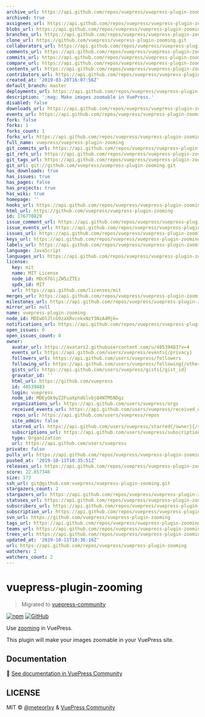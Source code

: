 ```yaml
---
archive_url: https://api.github.com/repos/vuepress/vuepress-plugin-zooming/{archive_format}{/ref}
archived: true
assignees_url: https://api.github.com/repos/vuepress/vuepress-plugin-zooming/assignees{/user}
blobs_url: https://api.github.com/repos/vuepress/vuepress-plugin-zooming/git/blobs{/sha}
branches_url: https://api.github.com/repos/vuepress/vuepress-plugin-zooming/branches{/branch}
clone_url: https://github.com/vuepress/vuepress-plugin-zooming.git
collaborators_url: https://api.github.com/repos/vuepress/vuepress-plugin-zooming/collaborators{/collaborator}
comments_url: https://api.github.com/repos/vuepress/vuepress-plugin-zooming/comments{/number}
commits_url: https://api.github.com/repos/vuepress/vuepress-plugin-zooming/commits{/sha}
compare_url: https://api.github.com/repos/vuepress/vuepress-plugin-zooming/compare/{base}...{head}
contents_url: https://api.github.com/repos/vuepress/vuepress-plugin-zooming/contents/{+path}
contributors_url: https://api.github.com/repos/vuepress/vuepress-plugin-zooming/contributors
created_at: '2019-03-20T16:07:56Z'
default_branch: master
deployments_url: https://api.github.com/repos/vuepress/vuepress-plugin-zooming/deployments
description: ':mag: Make images zoomable in VuePress.'
disabled: false
downloads_url: https://api.github.com/repos/vuepress/vuepress-plugin-zooming/downloads
events_url: https://api.github.com/repos/vuepress/vuepress-plugin-zooming/events
fork: false
forks: 1
forks_count: 1
forks_url: https://api.github.com/repos/vuepress/vuepress-plugin-zooming/forks
full_name: vuepress/vuepress-plugin-zooming
git_commits_url: https://api.github.com/repos/vuepress/vuepress-plugin-zooming/git/commits{/sha}
git_refs_url: https://api.github.com/repos/vuepress/vuepress-plugin-zooming/git/refs{/sha}
git_tags_url: https://api.github.com/repos/vuepress/vuepress-plugin-zooming/git/tags{/sha}
git_url: git://github.com/vuepress/vuepress-plugin-zooming.git
has_downloads: true
has_issues: true
has_pages: false
has_projects: true
has_wiki: true
homepage: ''
hooks_url: https://api.github.com/repos/vuepress/vuepress-plugin-zooming/hooks
html_url: https://github.com/vuepress/vuepress-plugin-zooming
id: 176770829
issue_comment_url: https://api.github.com/repos/vuepress/vuepress-plugin-zooming/issues/comments{/number}
issue_events_url: https://api.github.com/repos/vuepress/vuepress-plugin-zooming/issues/events{/number}
issues_url: https://api.github.com/repos/vuepress/vuepress-plugin-zooming/issues{/number}
keys_url: https://api.github.com/repos/vuepress/vuepress-plugin-zooming/keys{/key_id}
labels_url: https://api.github.com/repos/vuepress/vuepress-plugin-zooming/labels{/name}
language: JavaScript
languages_url: https://api.github.com/repos/vuepress/vuepress-plugin-zooming/languages
license:
  key: mit
  name: MIT License
  node_id: MDc6TGljZW5zZTEz
  spdx_id: MIT
  url: https://api.github.com/licenses/mit
merges_url: https://api.github.com/repos/vuepress/vuepress-plugin-zooming/merges
milestones_url: https://api.github.com/repos/vuepress/vuepress-plugin-zooming/milestones{/number}
mirror_url: null
name: vuepress-plugin-zooming
node_id: MDEwOlJlcG9zaXRvcnkxNzY3NzA4Mjk=
notifications_url: https://api.github.com/repos/vuepress/vuepress-plugin-zooming/notifications{?since,all,participating}
open_issues: 0
open_issues_count: 0
owner:
  avatar_url: https://avatars2.githubusercontent.com/u/48539483?v=4
  events_url: https://api.github.com/users/vuepress/events{/privacy}
  followers_url: https://api.github.com/users/vuepress/followers
  following_url: https://api.github.com/users/vuepress/following{/other_user}
  gists_url: https://api.github.com/users/vuepress/gists{/gist_id}
  gravatar_id: ''
  html_url: https://github.com/vuepress
  id: 48539483
  login: vuepress
  node_id: MDEyOk9yZ2FuaXphdGlvbjQ4NTM5NDgz
  organizations_url: https://api.github.com/users/vuepress/orgs
  received_events_url: https://api.github.com/users/vuepress/received_events
  repos_url: https://api.github.com/users/vuepress/repos
  site_admin: false
  starred_url: https://api.github.com/users/vuepress/starred{/owner}{/repo}
  subscriptions_url: https://api.github.com/users/vuepress/subscriptions
  type: Organization
  url: https://api.github.com/users/vuepress
private: false
pulls_url: https://api.github.com/repos/vuepress/vuepress-plugin-zooming/pulls{/number}
pushed_at: '2019-10-11T10:35:51Z'
releases_url: https://api.github.com/repos/vuepress/vuepress-plugin-zooming/releases{/id}
score: 22.857346
size: 173
ssh_url: git@github.com:vuepress/vuepress-plugin-zooming.git
stargazers_count: 2
stargazers_url: https://api.github.com/repos/vuepress/vuepress-plugin-zooming/stargazers
statuses_url: https://api.github.com/repos/vuepress/vuepress-plugin-zooming/statuses/{sha}
subscribers_url: https://api.github.com/repos/vuepress/vuepress-plugin-zooming/subscribers
subscription_url: https://api.github.com/repos/vuepress/vuepress-plugin-zooming/subscription
svn_url: https://github.com/vuepress/vuepress-plugin-zooming
tags_url: https://api.github.com/repos/vuepress/vuepress-plugin-zooming/tags
teams_url: https://api.github.com/repos/vuepress/vuepress-plugin-zooming/teams
trees_url: https://api.github.com/repos/vuepress/vuepress-plugin-zooming/git/trees{/sha}
updated_at: '2019-10-11T10:36:16Z'
url: https://api.github.com/repos/vuepress/vuepress-plugin-zooming
watchers: 2
watchers_count: 2
---
```


# vuepress-plugin-zooming

> Migrated to [vuepress-community](https://github.com/vuepress/vuepress-community)

[![npm](https://img.shields.io/npm/v/vuepress-plugin-zooming.svg)](https://www.npmjs.com/package/vuepress-plugin-zooming)
[![GitHub](https://img.shields.io/github/license/vuepress/vuepress-plugin-zooming.svg)](https://github.com/vuepress/vuepress-plugin-zooming/blob/master/LICENSE)

Use [zooming](https://github.com/kingdido999/zooming) in VuePress.

This plugin will make your images zoomable in your VuePress site.

## Documentation

:book: [See documentation in VuePress Community](https://vuepress.github.io/plugins/zooming.html)

## LICENSE

MIT &copy; [@meteorlxy](https://github.com/meteorlxy) & [VuePress Community](https://github.com/vuepress)
